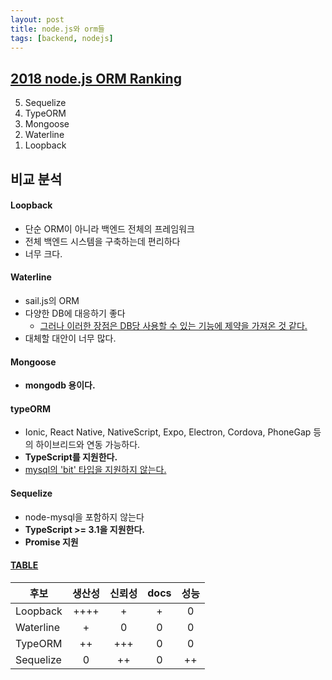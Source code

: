 ```yaml
---
layout: post
title: node.js와 orm들 
tags: [backend, nodejs]
---
```



## [2018 node.js ORM Ranking](https://medium.freecodecamp.org/a-comparison-of-the-top-orms-for-2018-19c4feeaa5f)

<ol reversed>
  <li>Sequelize</li>
  <li>TypeORM</li>
  <li>Mongoose</li>
  <li>Waterline</li>
  <li>Loopback</li>
</ol>


## 비교 분석

#### Loopback
- 단순 ORM이 아니라 백엔드 전체의 프레임워크
- 전체 백엔드 시스템을 구축하는데 편리하다
- 너무 크다.
 
#### Waterline
- sail.js의 ORM
- 다양한 DB에 대응하기 좋다
  - [그러나 이러한 장점은 DB당 사용할 수 있는 기능에 제약을 가져온 것 같다.](https://kevin.burke.dev/kevin/dont-use-sails-or-waterline/)
- 대체할 대안이 너무 많다.
 
 
#### Mongoose
- **mongodb 용이다.**


#### typeORM
- Ionic, React Native, NativeScript, Expo, Electron, Cordova, PhoneGap 등의 하이브리드와 연동 가능하다.
- **TypeScript를 지원한다.**
- [mysql의 'bit' 타입을 지원하지 않는다.](https://www.cannyengineer.com/blog/2018/11/17/typeorm-introductioni)
 


#### Sequelize
- node-mysql을 포함하지 않는다
- **TypeScript >= 3.1을 지원한다.**
- **Promise 지원**


#### [TABLE](https://cdn-images-1.medium.com/max/2560/1*gvC30afLGeDEa7BVyZT2HA.png)

| 후보      | 생산성 | 신뢰성 |docs | 성능 |
|----------|:----:|:-----:|:---:|:---:|
|Loopback  | ++++ | +     | +   | 0   |
|Waterline | +    | 0     | 0   | 0   |
|TypeORM   | ++   | +++   | 0   | 0   |
|Sequelize | 0    | ++    | 0   | ++  |
